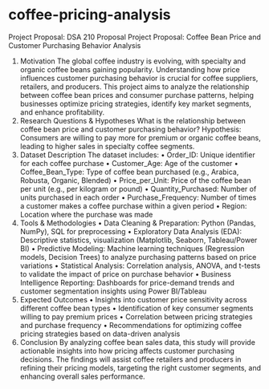 # coffee-pricing-analysis

Project Proposal: DSA 210 Proposal
Project Proposal: Coffee Bean Price and Customer Purchasing Behavior Analysis
1. Motivation
The global coffee industry is evolving, with specialty and organic coffee beans gaining popularity. Understanding how price influences customer purchasing behavior is crucial for coffee suppliers, retailers, and producers. This project aims to analyze the relationship between coffee bean prices and consumer purchase patterns, helping businesses optimize pricing strategies, identify key market segments, and enhance profitability.
2. Research Questions & Hypotheses
What is the relationship between coffee bean price and customer purchasing behavior? 
Hypothesis: Consumers are willing to pay more for premium or organic coffee beans, leading to higher sales in specialty coffee segments.
3. Dataset Description
The dataset includes:
•	Order_ID: Unique identifier for each coffee purchase
•	Customer_Age: Age of the customer
•	Coffee_Bean_Type: Type of coffee bean purchased (e.g., Arabica, Robusta, Organic, Blended)
•	Price_per_Unit: Price of the coffee bean per unit (e.g., per kilogram or pound)
•	Quantity_Purchased: Number of units purchased in each order
•	Purchase_Frequency: Number of times a customer makes a coffee purchase within a given period
•	Region: Location where the purchase was made
4. Tools & Methodologies
•	Data Cleaning & Preparation: Python (Pandas, NumPy), SQL for preprocessing
•	Exploratory Data Analysis (EDA): Descriptive statistics, visualization (Matplotlib, Seaborn, Tableau/Power BI)
•	Predictive Modeling: Machine learning techniques (Regression models, Decision Trees) to analyze purchasing patterns based on price variations
•	Statistical Analysis: Correlation analysis, ANOVA, and t-tests to validate the impact of price on purchase behavior
•	Business Intelligence Reporting: Dashboards for price-demand trends and customer segmentation insights using Power BI/Tableau
5. Expected Outcomes
•	Insights into customer price sensitivity across different coffee bean types
•	Identification of key consumer segments willing to pay premium prices
•	Correlation between pricing strategies and purchase frequency
•	Recommendations for optimizing coffee pricing strategies based on data-driven analysis
6. Conclusion
By analyzing coffee bean sales data, this study will provide actionable insights into how pricing affects customer purchasing decisions. The findings will assist coffee retailers and producers in refining their pricing models, targeting the right customer segments, and enhancing overall sales performance.

